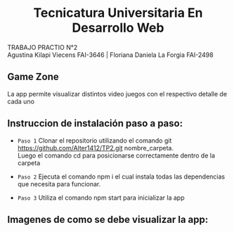 <h1 align="center"> Tecnicatura Universitaria En Desarrollo Web </h1>
TRABAJO PRACTIO N°2 <br>
Agustina Kilapi Viecens FAI-3646 | Floriana Daniela La Forgia FAI-2498

<h2>Game Zone </h2>
La app permite visualizar distintos video juegos con el respectivo detalle de cada uno 

<h2>Instruccion de instalación paso a paso: </h2>

- `Paso 1` Clonar el repositorio utilizando el comando git  https://github.com/Alter1412/TP2.git nombre_carpeta.<br> 
  Luego el comando cd para posicionarse correctamente dentro de la carpeta
  
- `Paso 2` Ejecuta el comando npm i el cual instala todas las dependencias que necesita para funcionar.
  
- `Paso 3` Utiliza el comando npm start para inicializar la app

<h2>Imagenes de como se debe visualizar la app: </h2>

<imge src="/videojuegos/public/img/Screenshot_1.png">


